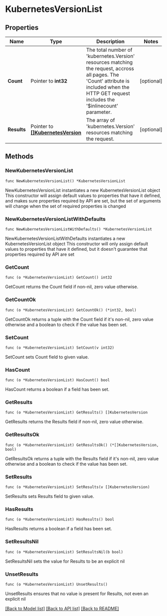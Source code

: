 # KubernetesVersionList

## Properties

Name | Type | Description | Notes
------------ | ------------- | ------------- | -------------
**Count** | Pointer to **int32** | The total number of &#39;kubernetes.Version&#39; resources matching the request, accross all pages. The &#39;Count&#39; attribute is included when the HTTP GET request includes the &#39;$inlinecount&#39; parameter. | [optional] 
**Results** | Pointer to [**[]KubernetesVersion**](kubernetes.Version.md) | The array of &#39;kubernetes.Version&#39; resources matching the request. | [optional] 

## Methods

### NewKubernetesVersionList

`func NewKubernetesVersionList() *KubernetesVersionList`

NewKubernetesVersionList instantiates a new KubernetesVersionList object
This constructor will assign default values to properties that have it defined,
and makes sure properties required by API are set, but the set of arguments
will change when the set of required properties is changed

### NewKubernetesVersionListWithDefaults

`func NewKubernetesVersionListWithDefaults() *KubernetesVersionList`

NewKubernetesVersionListWithDefaults instantiates a new KubernetesVersionList object
This constructor will only assign default values to properties that have it defined,
but it doesn't guarantee that properties required by API are set

### GetCount

`func (o *KubernetesVersionList) GetCount() int32`

GetCount returns the Count field if non-nil, zero value otherwise.

### GetCountOk

`func (o *KubernetesVersionList) GetCountOk() (*int32, bool)`

GetCountOk returns a tuple with the Count field if it's non-nil, zero value otherwise
and a boolean to check if the value has been set.

### SetCount

`func (o *KubernetesVersionList) SetCount(v int32)`

SetCount sets Count field to given value.

### HasCount

`func (o *KubernetesVersionList) HasCount() bool`

HasCount returns a boolean if a field has been set.

### GetResults

`func (o *KubernetesVersionList) GetResults() []KubernetesVersion`

GetResults returns the Results field if non-nil, zero value otherwise.

### GetResultsOk

`func (o *KubernetesVersionList) GetResultsOk() (*[]KubernetesVersion, bool)`

GetResultsOk returns a tuple with the Results field if it's non-nil, zero value otherwise
and a boolean to check if the value has been set.

### SetResults

`func (o *KubernetesVersionList) SetResults(v []KubernetesVersion)`

SetResults sets Results field to given value.

### HasResults

`func (o *KubernetesVersionList) HasResults() bool`

HasResults returns a boolean if a field has been set.

### SetResultsNil

`func (o *KubernetesVersionList) SetResultsNil(b bool)`

 SetResultsNil sets the value for Results to be an explicit nil

### UnsetResults
`func (o *KubernetesVersionList) UnsetResults()`

UnsetResults ensures that no value is present for Results, not even an explicit nil

[[Back to Model list]](../README.md#documentation-for-models) [[Back to API list]](../README.md#documentation-for-api-endpoints) [[Back to README]](../README.md)


